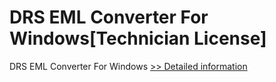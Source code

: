 # DRS EML Converter For Windows[Technician License]
DRS EML Converter For Windows
[>> Detailed information](https://secure.shareit.com/shareit/product.html?productid=301004298&affiliateid=200057808)